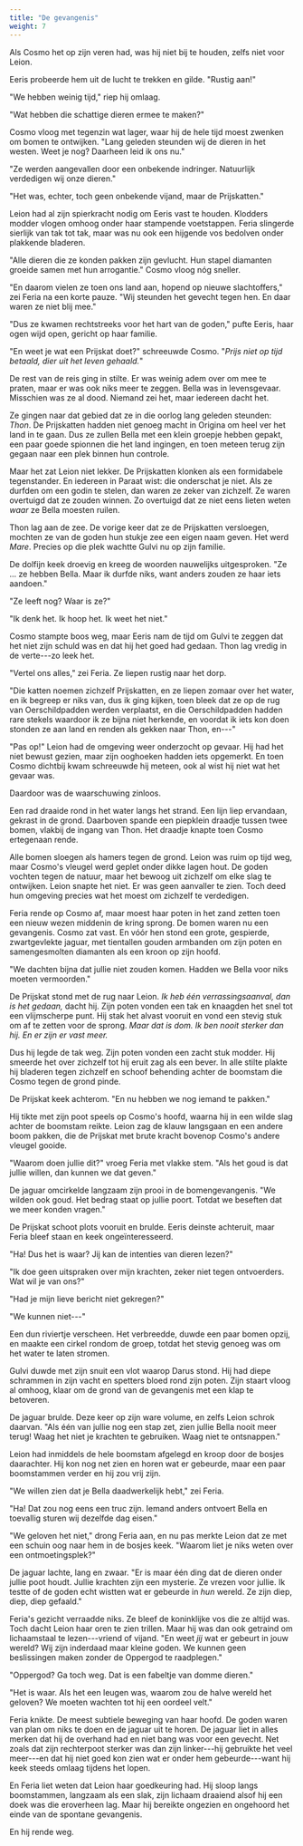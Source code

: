 ```yaml
---
title: "De gevangenis"
weight: 7
---
```


Als Cosmo het op zijn veren had, was hij niet bij te houden, zelfs niet voor Leion. 

Eeris probeerde hem uit de lucht te trekken en gilde. "Rustig aan!"

"We hebben weinig tijd," riep hij omlaag.

"Wat hebben die schattige dieren ermee te maken?"

Cosmo vloog met tegenzin wat lager, waar hij de hele tijd moest zwenken om bomen te ontwijken. "Lang geleden steunden wij de dieren in het westen. Weet je nog? Daarheen leid ik ons nu."

"Ze werden aangevallen door een onbekende indringer. Natuurlijk verdedigen wij onze dieren."

"Het was, echter, toch geen onbekende vijand, maar de Prijskatten."

Leion had al zijn spierkracht nodig om Eeris vast te houden. Klodders modder vlogen omhoog onder haar stampende voetstappen. Feria slingerde sierlijk van tak tot tak, maar was nu ook een hijgende vos bedolven onder plakkende bladeren.

"Alle dieren die ze konden pakken zijn gevlucht. Hun stapel diamanten groeide samen met hun arrogantie." Cosmo vloog nóg sneller.

"En daarom vielen ze toen ons land aan, hopend op nieuwe slachtoffers," zei Feria na een korte pauze. "Wij steunden het gevecht tegen hen. En daar waren ze niet blij mee."

"Dus ze kwamen rechtstreeks voor het hart van de goden," pufte Eeris, haar ogen wijd open, gericht op haar familie. 

"En weet je wat een Prijskat doet?" schreeuwde Cosmo. "_Prijs niet op tijd betaald, dier uit het leven gehaald._"

De rest van de reis ging in stilte. Er was weinig adem over om mee te praten, maar er was ook niks meer te zeggen. Bella was in levensgevaar. Misschien was ze al dood. Niemand zei het, maar iedereen dacht het. 

Ze gingen naar dat gebied dat ze in die oorlog lang geleden steunden: _Thon_. De Prijskatten hadden niet genoeg macht in Origina om heel ver het land in te gaan. Dus ze zullen Bella met een klein groepje hebben gepakt, een paar goede spionnen die het land ingingen, en toen meteen terug zijn gegaan naar een plek binnen hun controle.

Maar het zat Leion niet lekker. De Prijskatten klonken als een formidabele tegenstander. En iedereen in Paraat wist: die onderschat je niet. Als ze durfden om een godin te stelen, dan waren ze zeker van zichzelf. Ze waren overtuigd dat ze zouden winnen. Zo overtuigd dat ze niet eens lieten weten _waar_ ze Bella moesten ruilen.

Thon lag aan de zee. De vorige keer dat ze de Prijskatten versloegen, mochten ze van de goden hun stukje zee een eigen naam geven. Het werd _Mare_. Precies op die plek wachtte Gulvi nu op zijn familie.

De dolfijn keek droevig en kreeg de woorden nauwelijks uitgesproken. "Ze ... ze hebben Bella. Maar ik durfde niks, want anders zouden ze haar iets aandoen."

"Ze leeft nog? Waar is ze?"

"Ik denk het. Ik hoop het. Ik weet het niet."

Cosmo stampte boos weg, maar Eeris nam de tijd om Gulvi te zeggen dat het niet zijn schuld was en dat hij het goed had gedaan. Thon lag vredig in de verte---zo leek het.

"Vertel ons alles," zei Feria. Ze liepen rustig naar het dorp.

"Die katten noemen zichzelf Prijskatten, en ze liepen zomaar over het water, en ik begreep er niks van, dus ik ging kijken, toen bleek dat ze op de rug van Oerschildpadden werden verplaatst, en die Oerschildpadden hadden rare stekels waardoor ik ze bijna niet herkende, en voordat ik iets kon doen stonden ze aan land en renden als gekken naar Thon, en---"

"Pas op!" Leion had de omgeving weer onderzocht op gevaar. Hij had het niet bewust gezien, maar zijn ooghoeken hadden iets opgemerkt. En toen Cosmo dichtbij kwam schreeuwde hij meteen, ook al wist hij niet wat het gevaar was.

Daardoor was de waarschuwing zinloos. 

Een rad draaide rond in het water langs het strand. Een lijn liep ervandaan, gekrast in de grond. Daarboven spande een piepklein draadje tussen twee bomen, vlakbij de ingang van Thon. Het draadje knapte toen Cosmo ertegenaan rende.

Alle bomen sloegen als hamers tegen de grond. Leion was ruim op tijd weg, maar Cosmo's vleugel werd geplet onder dikke lagen hout. De goden vochten tegen de natuur, maar het bewoog uit zichzelf om elke slag te ontwijken. Leion snapte het niet. Er was geen aanvaller te zien. Toch deed hun omgeving precies wat het moest om zichzelf te verdedigen.

Feria rende op Cosmo af, maar moest haar poten in het zand zetten toen een nieuw wezen middenin de kring sprong. De bomen waren nu een gevangenis. Cosmo zat vast. En vóór hen stond een grote, gespierde, zwartgevlekte jaguar, met tientallen gouden armbanden om zijn poten en samengesmolten diamanten als een kroon op zijn hoofd.

"We dachten bijna dat jullie niet zouden komen. Hadden we Bella voor niks moeten vermoorden."

De Prijskat stond met de rug naar Leion. _Ik heb één verrassingsaanval, dan is het gedaan,_ dacht hij. Zijn poten vonden een tak en knaagden het snel tot een vlijmscherpe punt. Hij stak het alvast vooruit en vond een stevig stuk om af te zetten voor de sprong. _Maar dat is dom. Ik ben nooit sterker dan hij. En er zijn er vast meer._

Dus hij legde de tak weg. Zijn poten vonden een zacht stuk modder. Hij smeerde het over zichzelf tot hij eruit zag als een bever. In alle stilte plakte hij bladeren tegen zichzelf en schoof behending achter de boomstam die Cosmo tegen de grond pinde.

De Prijskat keek achterom. "En nu hebben we nog iemand te pakken."

Hij tikte met zijn poot speels op Cosmo's hoofd, waarna hij in een wilde slag achter de boomstam reikte. Leion zag de klauw langsgaan en een andere boom pakken, die de Prijskat met brute kracht bovenop Cosmo's andere vleugel gooide.

"Waarom doen jullie dit?" vroeg Feria met vlakke stem. "Als het goud is dat jullie willen, dan kunnen we dat geven."

De jaguar omcirkelde langzaam zijn prooi in de bomengevangenis. "We wilden ook goud. Het bedrag staat op jullie poort. Totdat we beseften dat we meer konden vragen."

De Prijskat schoot plots vooruit en brulde. Eeris deinste achteruit, maar Feria bleef staan en keek ongeïnteresseerd.

"Ha! Dus het is waar? Jij kan de intenties van dieren lezen?"

"Ik doe geen uitspraken over mijn krachten, zeker niet tegen ontvoerders. Wat wil je van ons?"

"Had je mijn lieve bericht niet gekregen?"

"We kunnen niet---"

Een dun riviertje verscheen. Het verbreedde, duwde een paar bomen opzij, en maakte een cirkel rondom de groep, totdat het stevig genoeg was om het water te laten stromen.

Gulvi duwde met zijn snuit een vlot waarop Darus stond. Hij had diepe schrammen in zijn vacht en spetters bloed rond zijn poten. Zijn staart vloog al omhoog, klaar om de grond van de gevangenis met een klap te betoveren.

De jaguar brulde. Deze keer op zijn ware volume, en zelfs Leion schrok daarvan. "Als één van jullie nog een stap zet, zien jullie Bella nooit meer terug! Waag het niet je krachten te gebruiken. Waag niet te ontsnappen."

Leion had inmiddels de hele boomstam afgelegd en kroop door de bosjes daarachter. Hij kon nog net zien en horen wat er gebeurde, maar een paar boomstammen verder en hij zou vrij zijn.

"We willen zien dat je Bella daadwerkelijk hebt," zei Feria. 

"Ha! Dat zou nog eens een truc zijn. Iemand anders ontvoert Bella en toevallig sturen wij dezelfde dag eisen."

"We geloven het niet," drong Feria aan, en nu pas merkte Leion dat ze met een schuin oog naar hem in de bosjes keek. "Waarom liet je niks weten over een ontmoetingsplek?"

De jaguar lachte, lang en zwaar. "Er is maar één ding dat de dieren onder jullie poot houdt. Jullie krachten zijn een mysterie. Ze vrezen voor jullie. Ik testte of de goden echt wistten wat er gebeurde in _hun_ wereld. Ze zijn diep, diep, diep gefaald."

Feria's gezicht verraadde niks. Ze bleef de koninklijke vos die ze altijd was. Toch dacht Leion haar oren te zien trillen. Maar hij was dan ook getraind om lichaamstaal te lezen---vriend of vijand. "En weet _jij_ wat er gebeurt in jouw wereld? Wij zijn inderdaad maar kleine goden. We kunnen geen beslissingen maken zonder de Oppergod te raadplegen."

"Oppergod? Ga toch weg. Dat is een fabeltje van domme dieren."

"Het is waar. Als het een leugen was, waarom zou de halve wereld het geloven? We moeten wachten tot hij een oordeel velt."

Feria knikte. De meest subtiele beweging van haar hoofd. De goden waren van plan om niks te doen en de jaguar uit te horen. De jaguar liet in alles merken dat hij de overhand had en niet bang was voor een gevecht. Net zoals dat zijn rechterpoot sterker was dan zijn linker---hij gebruikte het veel meer---en dat hij niet goed kon zien wat er onder hem gebeurde---want hij keek steeds omlaag tijdens het lopen.

En Feria liet weten dat Leion haar goedkeuring had. Hij sloop langs boomstammen, langzaam als een slak, zijn lichaam draaiend alsof hij een doek was die eroverheen lag. Maar hij bereikte ongezien en ongehoord het einde van de spontane gevangenis.

En hij rende weg.